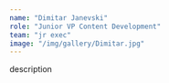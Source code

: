 ```yaml
---
name: "Dimitar Janevski"
role: "Junior VP Content Development"
team: "jr exec"
image: "/img/gallery/Dimitar.jpg"
---
```


description